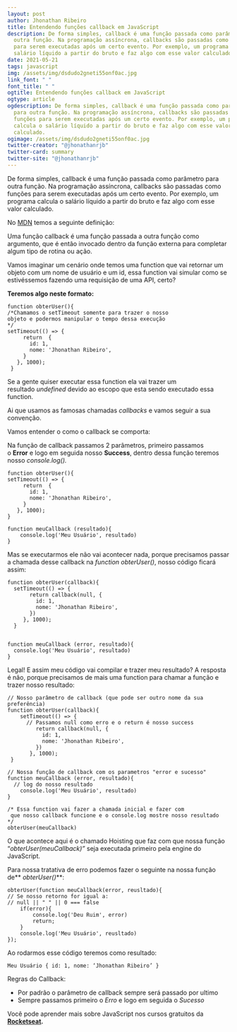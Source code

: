 ```yaml
---
layout: post
author: Jhonathan Ribeiro
title: Entendendo funções callback em JavaScript
description: De forma simples, callback é uma função passada como parâmetro para
  outra função. Na programação assíncrona, callbacks são passadas como funções
  para serem executadas após um certo evento. Por exemplo, um programa calcula o
  salário líquido a partir do bruto e faz algo com esse valor calculado.
date: 2021-05-21
tags: javascript
img: /assets/img/dsdudo2gneti55onf0ac.jpg
link_font: " "
font_title: " "
ogtitle: Entendendo funções callback em JavaScript
ogtype: article
ogdescription: De forma simples, callback é uma função passada como parâmetro
  para outra função. Na programação assíncrona, callbacks são passadas como
  funções para serem executadas após um certo evento. Por exemplo, um programa
  calcula o salário líquido a partir do bruto e faz algo com esse valor
  calculado.
ogimage: /assets/img/dsdudo2gneti55onf0ac.jpg
twitter-creator: "@jhonathanrjb"
twitter-card: summary
twitter-site: "@jhonathanrjb"
---
```

De forma simples, callback é uma função passada como parâmetro para outra função. Na programação assíncrona, callbacks são passadas como funções para serem executadas após um certo evento. Por exemplo, um programa calcula o salário líquido a partir do bruto e faz algo com esse valor calculado.

No [MDN](https://developer.mozilla.org/pt-BR/docs/Glossario/Callback_function) temos a seguinte definição:

Uma função callback é uma função passada a outra função como argumento, que é então invocado dentro da função externa para completar algum tipo de rotina ou ação.

Vamos imaginar um cenário onde temos uma function que vai retornar um objeto com um nome de usuário e um id, essa function vai simular como se estivéssemos fazendo uma requisição de uma API, certo?

**Teremos algo neste formato:**

```
function obterUser(){
/*Chamamos o setTimeout somente para trazer o nosso 
objeto e podermos manipular o tempo dessa execução
*/
setTimeout(() => {
     return  {
       id: 1,
       nome: 'Jhonathan Ribeiro',
     }
   }, 1000);
 }
```

Se a gente quiser executar essa function ela vai trazer um resultado *undefined* devido ao escopo que esta sendo executado essa function.

Ai que usamos as famosas chamadas *callbacks* e vamos seguir a sua convenção.

Vamos entender o como o callback se comporta:

Na função de callback passamos 2 parâmetros, primeiro passamos o **Error** e logo em seguida nosso **Success**, dentro dessa função teremos nosso *console.log().*

```
function obterUser(){
setTimeout(() => {
     return  {
       id: 1,
       nome: 'Jhonathan Ribeiro',
     }
   }, 1000);
}

function meuCallback (resultado){
    console.log('Meu Usuário', resultado)
}
```

Mas se executarmos ele não vai acontecer nada, porque precisamos passar a chamada desse callback na *function obterUser()*, nosso código ficará assim:

```
function obterUser(callback){
  setTimeout(() => {
       return callback(null, {
         id: 1,
         nome: 'Jhonathan Ribeiro',
       })
     }, 1000);
  }


function meuCallback (error, resultado){
  console.log('Meu Usuário', resultado)
}
```

Legal! E assim meu código vai compilar e trazer meu resultado? A resposta é não, porque precisamos de mais uma function para chamar a função e trazer nosso resultado:

```
// Nosso parâmetro de callback (que pode ser outro nome da sua preferência)
function obterUser(callback){
    setTimeout(() => {
      // Passamos null como erro e o return é nosso success 
         return callback(null, {
           id: 1,
           nome: 'Jhonathan Ribeiro',
         })
       }, 1000);
 }

// Nossa função de callback com os parametros "error e sucesso"
function meuCallback (error, resultado){
  // log do nosso resultado
    console.log('Meu Usuário', resultado)
}

/* Essa function vai fazer a chamada inicial e fazer com 
 que nosso callback funcione e o console.log mostre nosso resultado
*/
obterUser(meuCallback)
```

O que acontece aqui é o chamado Hoisting que faz com que nossa função “*obterUser(meuCallback)”* seja executada primeiro pela engine do JavaScript.

Para nossa tratativa de erro podemos fazer o seguinte na nossa função de** *obterUser()***:

```
obterUser(function meuCallback(error, reusltado){
// Se nosso retorno for igual a:
// null || " " || 0 === false
    if(error){
        console.log('Deu Ruim', error)
        return;
    }
    console.log('Meu Usuário', reusltado)
});
```

Ao rodarmos esse código teremos como resultado:

```
Meu Usuário { id: 1, nome: ‘Jhonathan Ribeiro’ }
```

Regras do Callback:

* Por padrão o parâmetro de callback sempre será passado por ultimo
* Sempre passamos primeiro o *Erro* e logo em seguida o *Sucesso*

Você pode aprender mais sobre JavaScript nos cursos gratuitos da **[Rocketseat](https://rocketseat.com.br/).**
